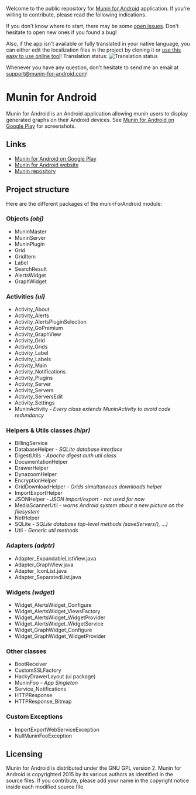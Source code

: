 Welcome to the public repository for [Munin for Android](https://play.google.com/store/apps/details?id=com.chteuchteu.munin) application. If you're willing to contribute, please read the following indications.

If you don't know where to start, there may be some [open issues](https://github.com/chteuchteu/Munin-for-Android/issues). Don't hesitate to open new ones if you found a bug!

Also, if the app isn't available or fully translated in your native language, you can either edit the localization files in the project by cloning it or [use this easy to use online tool](https://hosted.weblate.org/projects/munin-for-android/strings/)! Translation status: ![Translation status](https://hosted.weblate.org/widgets/munin-for-android/-/shields-badge.svg)

Whenever you have any question, don't hesitate to send me an email at [support@munin-for-android.com](mailto:support@munin-for-android.com)!

# Munin for Android #

Munin for Android is an Android application allowing munin users to display generated graphs on their Android devices. See [Munin for Android on Google Play](https://play.google.com/store/apps/details?id=com.chteuchteu.munin) for screenshots.

## Links ##
* [Munin for Android on Google Play](https://play.google.com/store/apps/details?id=com.chteuchteu.munin)
* [Munin for Android website](http://www.munin-for-android.com)
* [Munin repository](https://github.com/munin-monitoring/munin)

## Project structure ##

Here are the different packages of the muninForAndroid module:

### Objects *(obj)* ###
* MuninMaster
* MuninServer
* MuninPlugin
* Grid
* GridItem
* Label
* SearchResult
* AlertsWidget
* GraphWidget

### Activities *(ui)* ###
* Activity_About
* Activity_Alerts
* Activity_AlertsPluginSelection
* Activity_GoPremium
* Activity_GraphView
* Activity_Grid
* Activity_Grids
* Activity_Label
* Activity_Labels
* Activity_Main
* Activity_Notifications
* Activity_Plugins
* Activity_Server
* Activity_Servers
* Activity_ServersEdit
* Activity_Settings
* MuninActivity - _Every class extends MuninActivity to avoid code redundancy_

### Helpers & Utils classes *(hlpr)* ###
* BillingService
* DatabaseHelper *- SQLite database interface*
* DigestUtils *- Apache digest auth util class*
* DocumentationHelper
* DrawerHelper
* DynazoomHelper
* EncryptionHelper
* GridDownloadHelper *- Grids simultaneous downloads helper*
* ImportExportHelper
* JSONHelper *- JSON import/export - not used for now*
* MediaScannerUtil *- warns Android system about a new picture on the filesystem*
* NetHelper
* SQLite *- SQLite database top-level methods (saveServers(), ...)*
* Util *- Generic util methods*

### Adapters *(adptr)* ###
* Adapter_ExpandableListView.java
* Adapter_GraphView.java
* Adapter_IconList.java
* Adapter_SeparatedList.java

### Widgets *(wdget)* ###
* Widget_AlertsWidget_Configure
* Widget_AlertsWidget_ViewsFactory
* Widget_AlertsWidget_WidgetProvider
* Widget_AlertsWidget_WidgetService
* Widget_GraphWidget_Configure
* Widget_GraphWidget_WidgetProvider

### Other classes ###
* BootReceiver
* CustomSSLFactory
* HackyDrawerLayout (ui package)
* MuninFoo *- App Singleton*
* Service_Notifications
* HTTPResponse
* HTTPResponse_Bitmap

### Custom Exceptions ###
* ImportExportWebServiceException
* NullMuninFooException

## Licensing ##
Munin for Android is distributed under the GNU GPL version 2. Munin for Android is copyrighted 2015 by its various authors as identified in the source files.
If you contribute, please add your name in the copyright notice inside each modified source file.
